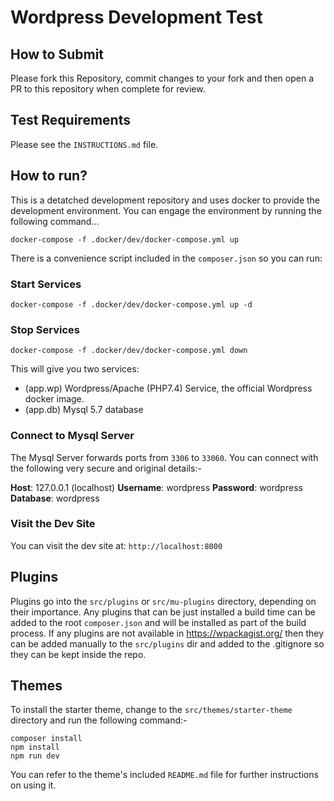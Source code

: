 # Wordpress Development Test


## How to Submit

Please fork this Repository, commit changes to your fork and then open a PR to this repository when complete for review.

## Test Requirements

Please see the `INSTRUCTIONS.md` file.

## How to run?

This is a detatched development repository and uses docker to provide the development environment. You can engage the environment by running the following command...

```shell
docker-compose -f .docker/dev/docker-compose.yml up
```

There is a convenience script included in the `composer.json` so you can run:

### Start Services
```shell
docker-compose -f .docker/dev/docker-compose.yml up -d
```

### Stop Services
```shell
docker-compose -f .docker/dev/docker-compose.yml down
```

This will give you two services:
*   (app.wp) Wordpress/Apache (PHP7.4) Service, the official Wordpress docker image.
*   (app.db) Mysql 5.7 database


### Connect to Mysql Server

The Mysql Server forwards ports from `3306` to `33060`. You can connect with the following very secure and original details:-

**Host**: 127.0.0.1 (localhost)
**Username**: wordpress
**Password**: wordpress
**Database**: wordpress

### Visit the Dev Site

You can visit the dev site at: `http://localhost:8000`

## Plugins
Plugins go into the `src/plugins` or `src/mu-plugins` directory, depending on their importance. Any plugins that can be just installed a build time can be added to the root `composer.json` and will be installed as part of the build process. If any plugins are not available in https://wpackagist.org/ then they can be added manually to the `src/plugins` dir and added to the .gitignore so they can be kept inside the repo.

## Themes
To install the starter theme, change to the `src/themes/starter-theme` directory and run the following command:-

```shell
composer install
npm install
npm run dev
```

You can refer to the theme's included `README.md` file for further instructions on using it.

